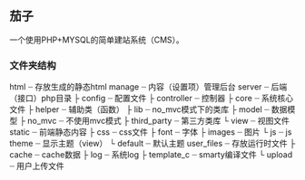 <h2>茄子</h2>

一个使用PHP+MYSQL的简单建站系统（CMS）。

<h3>文件夹结构</h3>

html ┈ 存放生成的静态html
manage ┈ 内容（设置项）管理后台
server ┈ 后端（接口）php目录
├ config ┈ 配置文件
├ controller ┈ 控制器
├ core ┈ 系统核心文件
├ helper ┈ 辅助类（函数）
├ lib ┈ no_mvc模式下的类库
├ model ┈ 数据模型
├ no_mvc ┈ 不使用mvc模式
├ third_party ┈ 第三方类库
└ view ┈ 视图文件
static ┈ 前端静态内容
├ css ┈ css文件
├ font ┈ 字体
├ images ┈ 图片
└ js ┈ js
theme ┈ 显示主题（view）
└ default ┈ 默认主题
user_files ┈ 存放运行时文件
├ cache ┈ cache数据
├ log ┈ 系统log
├ template_c ┈ smarty编译文件
└ upload ┈ 用户上传文件
